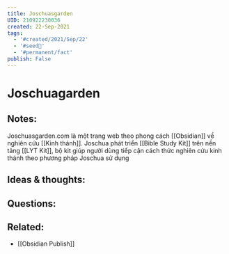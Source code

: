 ```yaml
---
title: Joschuasgarden
UID: 210922230036
created: 22-Sep-2021
tags:
  - '#created/2021/Sep/22'
  - '#seed🥜'
  - '#permanent/fact'
publish: False
---
```

# Joschuagarden

## Notes:
Joschuasgarden.com là một trang web theo phong cách [[Obsidian]] về nghiên cứu [[Kinh thánh]]. 
Joschua phát triển [[Bible Study Kit]]  trên nền tảng [[LYT Kit]], bộ kit giúp người dùng tiếp cận cách thức nghiên cứu kinh thánh theo phương pháp Joschua sử dụng

## Ideas & thoughts:

## Questions:

## Related:
- [[Obsidian Publish]]